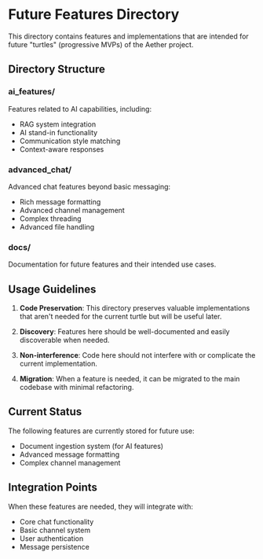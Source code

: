 # Future Features Directory

This directory contains features and implementations that are intended for future "turtles" (progressive MVPs) of the Aether project.

## Directory Structure

### ai_features/
Features related to AI capabilities, including:
- RAG system integration
- AI stand-in functionality
- Communication style matching
- Context-aware responses

### advanced_chat/
Advanced chat features beyond basic messaging:
- Rich message formatting
- Advanced channel management
- Complex threading
- Advanced file handling

### docs/
Documentation for future features and their intended use cases.

## Usage Guidelines

1. **Code Preservation**: This directory preserves valuable implementations that aren't needed for the current turtle but will be useful later.

2. **Discovery**: Features here should be well-documented and easily discoverable when needed.

3. **Non-interference**: Code here should not interfere with or complicate the current implementation.

4. **Migration**: When a feature is needed, it can be migrated to the main codebase with minimal refactoring.

## Current Status

The following features are currently stored for future use:
- Document ingestion system (for AI features)
- Advanced message formatting
- Complex channel management

## Integration Points

When these features are needed, they will integrate with:
- Core chat functionality
- Basic channel system
- User authentication
- Message persistence 